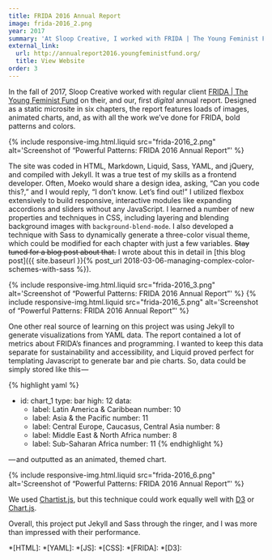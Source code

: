 ```yaml
---
title: FRIDA 2016 Annual Report
image: frida-2016_2.png
year: 2017
summary: 'At Sloop Creative, I worked with FRIDA | The Young Feminist Fund on a digital annual report. Built as a static microsite, the report features a bold design and a number of creative frontend solutions.'
external_link:
  url: http://annualreport2016.youngfeministfund.org/
  title: View Website
order: 3
---
```


In the fall of 2017, Sloop Creative worked with regular client [FRIDA \| The Young Feminist Fund](https://youngfeministfund.org/) on their, and our, first *digital* annual report. Designed as a static microsite in six chapters, the report features loads of images, animated charts, and, as with all the work we’ve done for FRIDA, bold patterns and colors.

{% include responsive-img.html.liquid src="frida-2016_2.png" alt='Screenshot of “Powerful Patterns: FRIDA 2016 Annual Report”' %}

The site was coded in HTML, Markdown, Liquid, Sass, YAML, and jQuery, and compiled with Jekyll. It was a true test of my skills as a frontend developer. Often, Moeko would share a design idea, asking, “Can you code this?,” and I would reply, “I don’t know. Let’s find out!” I utilized flexbox extensively to build responsive, interactive modules like expanding accordions and sliders without any JavaScript. I learned a number of new properties and techniques in CSS, including layering and blending background images with `background-blend-mode`. I also developed a technique with Sass to dynamically generate a three-color visual theme, which could be modified for each chapter with just a few variables. ~~Stay tuned for a blog post about that.~~ I wrote about this in detail in [this blog post]({{ site.baseurl }}{% post_url 2018-03-06-managing-complex-color-schemes-with-sass %}).

{% include responsive-img.html.liquid src="frida-2016_3.png" alt='Screenshot of “Powerful Patterns: FRIDA 2016 Annual Report”' %}
{% include responsive-img.html.liquid src="frida-2016_5.png" alt='Screenshot of “Powerful Patterns: FRIDA 2016 Annual Report”' %}

One other real source of learning on this project was using Jekyll to generate visualizations from YAML data. The report contained a lot of metrics about FRIDA’s finances and programming. I wanted to keep this data separate for sustainability and accessibility, and Liquid proved perfect for templating Javascript to generate bar and pie charts. So, data could be simply stored like this —

{% highlight yaml %}
- id: chart_1
  type: bar
  high: 12
  data:
  - label: Latin America & Caribbean
    number: 10
  - label: Asia & the Pacific
    number: 11
  - label: Central Europe, Caucasus, Central Asia
    number: 8
  - label: Middle East & North Africa
    number: 8
  - label: Sub-Saharan Africa
    number: 11
{% endhighlight %}

— and outputted as an animated, themed chart.

{% include responsive-img.html.liquid src="frida-2016_6.png" alt='Screenshot of “Powerful Patterns: FRIDA 2016 Annual Report”' %}

We used [Chartist.js](https://gionkunz.github.io/chartist-js/), but this technique could work equally well with [D3](https://d3js.org/) or [Chart.js](http://www.chartjs.org/).

Overall, this project put Jekyll and Sass through the ringer, and I was more than impressed with their performance.

*[HTML]:
*[YAML]:
*[JS]:
*[CSS]:
*[FRIDA]:
*[D3]:
